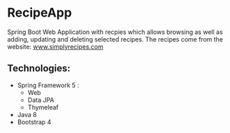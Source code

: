 # RecipeApp
Spring Boot Web Application with recpies which allows browsing as well as adding, updating and deleting selected recipes.
The recipes come from the website: www.simplyrecipes.com


## Technologies:
* Spring Framework 5 : 
  * Web
  * Data JPA
  * Thymeleaf
* Java 8
* Bootstrap 4
